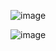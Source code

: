 ![image](https://github.com/user-attachments/assets/13d8911a-044c-4b6b-8a46-64da0c208f46)

![image](https://github.com/user-attachments/assets/6a6906a6-2032-418a-9362-3a4352537fb9)
